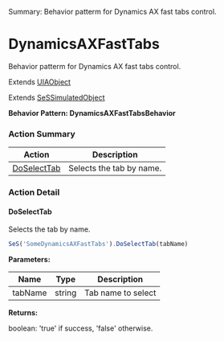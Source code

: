 Summary: Behavior patterm for Dynamics AX fast tabs control.

# DynamicsAXFastTabs

Behavior patterm for Dynamics AX fast tabs control.
 
Extends [UIAObject](UIAObject.md)

Extends [SeSSimulatedObject](SeSSimulatedObject.md)





**Behavior Pattern: DynamicsAXFastTabsBehavior**


<!-- ============================== property summary ========================== -->

<!-- ============================== action summary ========================== -->



### Action Summary
|  **Action** | **Description** | 
| ----------- | --------------- |
|  [DoSelectTab](#doselecttab) | Selects the tab by name. |



<!-- ============================== property detail ========================== -->


<!-- ============================== action detail ========================== -->

### Action Detail

<a name="DoSelectTab"></a>    
#### DoSelectTab

Selects the tab by name.

```javascript
SeS('SomeDynamicsAXFastTabs').DoSelectTab(tabName)
```


**Parameters:**

|  **Name** | **Type** | **Description** |
| ---------- | -------- | --------------- |
| tabName | string |  Tab name to select |




**Returns:**

boolean: 'true' if success, 'false' otherwise.



<a name="see.also.dynamicsaxfasttabs.doselecttab"></a>

  

